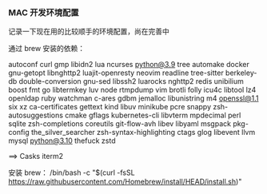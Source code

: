 ### MAC 开发环境配置
记录一下现在用的比较顺手的环境配置，尚在完善中

通过 brew 安装的依赖：

autoconf		      curl			                    gmp			          libidn2			lua			ncurses			python@3.9		tree
automake		      docker			                  gnu-getopt		    libnghttp2		luajit-openresty	neovim			readline		tree-sitter
berkeley-db		    double-conversion	gnu-sed			libssh2			      luarocks		nghttp2			redis			unibilium
boost			        fmt			                      go			          libtermkey		luv			node			rtmpdump		vim
brotli			      folly			                    icu4c			        libtool			lz4			openldap		ruby			watchman
c-ares			      gdbm			                    jemalloc		      libunistring		m4			openssl@1.1		six			xz
ca-certificates		gettext			                  kind			        libuv			minikube		pcre			snappy			zsh-autosuggestions
cmake			        gflags			                  kubernetes-cli		libvterm		mpdecimal		perl			sqlite			zsh-completions
coreutils		      git-flow-avh		              libev			        libyaml			msgpack			pkg-config		the_silver_searcher	zsh-syntax-highlighting
ctags			        glog			                    libevent		      llvm			mysql			python@3.10		thefuck			zstd

==> Casks
iterm2


安装 brew：
/bin/bash -c "$(curl -fsSL https://raw.githubusercontent.com/Homebrew/install/HEAD/install.sh)"
